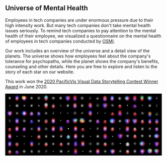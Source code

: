 ## Universe of Mental Health

Employees in tech companies are under enormous pressure due to their high intensity work. But many tech companies don't take mental health issues seriously. To remind tech companies to pay attention to the mental health of their employee, we visualized a questionnaire on the mental health of employees in tech companies conducted by [OSMI](https://osmihelp.org/research/). 

Our work includes an overview of the universe and a detail view of the planets. The universe shows how employees feel about the company's tolerance for psychopaths, while the planet shows the company's benefits, counseling and other details. Here you are free to explore and listen to the story of each star on our website.

This work won the [2020 PacificVis Visual Data Storytelling Contest Winner Award](http://vis.tju.edu.cn/pvis2020/storytelling.html) in June 2020.

![](img/detail.png)

